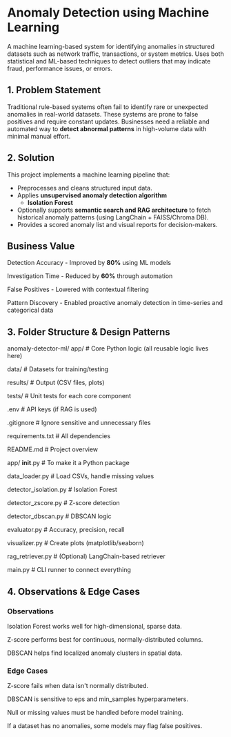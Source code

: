 #  Anomaly Detection using Machine Learning

A machine learning-based system for identifying anomalies in structured datasets such as network traffic, transactions, or system metrics. Uses both statistical and ML-based techniques to detect outliers that may indicate fraud, performance issues, or errors.



##  1. Problem Statement

Traditional rule-based systems often fail to identify rare or unexpected anomalies in real-world datasets. These systems are prone to false positives and require constant updates. Businesses need a reliable and automated way to **detect abnormal patterns** in high-volume data with minimal manual effort.



##  2. Solution

This project implements a machine learning pipeline that:

- Preprocesses and cleans structured input data.
- Applies **unsupervised anomaly detection algorithm** 
  - **Isolation Forest**
- Optionally supports **semantic search and RAG architecture** to fetch historical anomaly patterns (using LangChain + FAISS/Chroma DB).
- Provides a scored anomaly list and visual reports for decision-makers.



##  Business Value

Detection Accuracy - Improved by **80%** using ML models

Investigation Time - Reduced by **60%** through automation

False Positives - Lowered with contextual filtering

Pattern Discovery - Enabled proactive anomaly detection in time-series and categorical data 



## 3. Folder Structure & Design Patterns
anomaly-detector-ml/
app/                  # Core Python logic (all reusable logic lives here)

data/                 # Datasets for training/testing

results/              # Output (CSV files, plots)

tests/                # Unit tests for each core component

.env                  # API keys (if RAG is used)

.gitignore            # Ignore sensitive and unnecessary files

requirements.txt      # All dependencies

README.md             # Project overview

app/
 __init__.py                   # To make it a Python package

data_loader.py                 # Load CSVs, handle missing values

detector_isolation.py          # Isolation Forest

detector_zscore.py             # Z-score detection

detector_dbscan.py             # DBSCAN logic

evaluator.py                   # Accuracy, precision, recall

visualizer.py                  # Create plots (matplotlib/seaborn)

rag_retriever.py               # (Optional) LangChain-based retriever

main.py                        # CLI runner to connect everything



##  4. Observations & Edge Cases
### Observations
Isolation Forest works well for high-dimensional, sparse data.

Z-score performs best for continuous, normally-distributed columns.

DBSCAN helps find localized anomaly clusters in spatial data.

### Edge Cases
Z-score fails when data isn't normally distributed.

DBSCAN is sensitive to eps and min_samples hyperparameters.

Null or missing values must be handled before model training.

If a dataset has no anomalies, some models may flag false positives.


